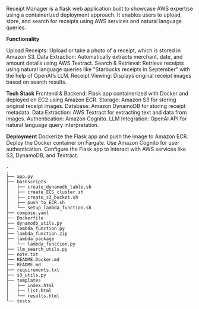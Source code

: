 Receipt Manager is a flask web application built to showcase AWS expertise using a containerized deployment approach. It enables users to upload, store, and search for receipts using AWS services and natural language queries.

**Functionality**

Upload Receipts:   Upload or take a photo of a receipt, which is stored in Amazon S3.
Data Extraction:   Automatically extracts merchant, date, and amount details using AWS Textract.
Search & Retrieval:   Retrieve receipts using natural language queries like "Starbucks receipts in September" with the help of OpenAI’s LLM.
Receipt Viewing:   Displays original receipt images based on search results.

**Tech Stack**
Frontend & Backend:   Flask app containerized with Docker and deployed on EC2 using Amazon ECR.
Storage:   Amazon S3 for storing original receipt images.
Database:   Amazon DynamoDB for storing receipt metadata.
Data Extraction:   AWS Textract for extracting text and data from images.
Authentication:   Amazon Cognito.
LLM Integration:   OpenAI API for natural language query interpretation.

**Deployment**
Dockerize the Flask app and push the image to Amazon ECR.
Deploy the Docker container on Fargate.
Use Amazon Cognito for user authentication.
Configure the Flask app to interact with AWS services like S3, DynamoDB, and Textract.
```
.
.
├── app.py
├── bashscripts
│   ├── create_dynamodb_table.sh
│   ├── create_ECS_cluster.sh
│   ├── create_s3_bucket.sh
│   ├── push_to_ECR.sh
│   └── setup_lambda_function.sh
├── compose.yaml
├── Dockerfile
├── dynamodb_utils.py
├── lambda_function.py
├── lambda_function.zip
├── lambda_package
│   └── lambda_function.py
├── llm_search_utils.py
├── note.txt
├── README.Docker.md
├── README.md
├── requirements.txt
├── s3_utils.py
├── templates
│   ├── index.html
│   ├── list.html
│   └── results.html
└── tests

```
